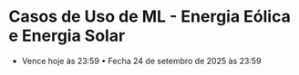 # Casos de Uso de ML - Energia Eólica e Energia Solar

- Vence hoje às 23:59
• Fecha 24 de setembro de 2025 às 23:59
